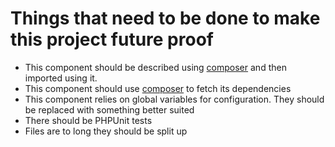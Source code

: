 # Things that need to be done to make this project future proof

* This component should be described using [composer](https://getcomposer.org) and then imported using it.
* This component should use [composer](https://getcomposer.org) to fetch its dependencies
* This component relies on global variables for configuration. They should be replaced with something better suited
* There should be PHPUnit tests
* Files are to long they should be split up

